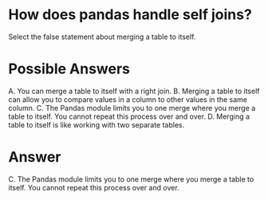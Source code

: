 # How does pandas handle self joins?
Select the false statement about merging a table to itself.

# Possible Answers
A. You can merge a table to itself with a right join.
B. Merging a table to itself can allow you to compare values in a column to other values in the same column.
C. The Pandas module limits you to one merge where you merge a table to itself. You cannot repeat this process over and over.
D. Merging a table to itself is like working with two separate tables.

# Answer
C. The Pandas module limits you to one merge where you merge a table to itself. You cannot repeat this process over and over.


